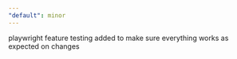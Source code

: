 ```yaml
---
"default": minor
---
```


playwright feature testing added to make sure everything works as expected on changes
